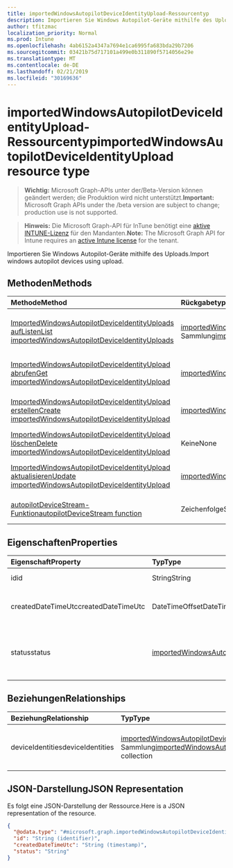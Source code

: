 ```yaml
---
title: importedWindowsAutopilotDeviceIdentityUpload-Ressourcentyp
description: Importieren Sie Windows Autopilot-Geräte mithilfe des Uploads.
author: tfitzmac
localization_priority: Normal
ms.prod: Intune
ms.openlocfilehash: 4ab6152a4347a7694e1ca6995fa683bda29b7206
ms.sourcegitcommit: 03421b75d717101a499e0b311890f5714056e29e
ms.translationtype: MT
ms.contentlocale: de-DE
ms.lasthandoff: 02/21/2019
ms.locfileid: "30169636"
---
```

# <a name="importedwindowsautopilotdeviceidentityupload-resource-type"></a><span data-ttu-id="2f7c3-103">importedWindowsAutopilotDeviceIdentityUpload-Ressourcentyp</span><span class="sxs-lookup"><span data-stu-id="2f7c3-103">importedWindowsAutopilotDeviceIdentityUpload resource type</span></span>

> <span data-ttu-id="2f7c3-104">**Wichtig:** Microsoft Graph-APIs unter der/Beta-Version können geändert werden; die Produktion wird nicht unterstützt.</span><span class="sxs-lookup"><span data-stu-id="2f7c3-104">**Important:** Microsoft Graph APIs under the /beta version are subject to change; production use is not supported.</span></span>

> <span data-ttu-id="2f7c3-105">**Hinweis:** Die Microsoft Graph-API für InTune benötigt eine [aktive INTUNE-Lizenz](https://go.microsoft.com/fwlink/?linkid=839381) für den Mandanten.</span><span class="sxs-lookup"><span data-stu-id="2f7c3-105">**Note:** The Microsoft Graph API for Intune requires an [active Intune license](https://go.microsoft.com/fwlink/?linkid=839381) for the tenant.</span></span>

<span data-ttu-id="2f7c3-106">Importieren Sie Windows Autopilot-Geräte mithilfe des Uploads.</span><span class="sxs-lookup"><span data-stu-id="2f7c3-106">Import windows autopilot devices using upload.</span></span>

## <a name="methods"></a><span data-ttu-id="2f7c3-107">Methoden</span><span class="sxs-lookup"><span data-stu-id="2f7c3-107">Methods</span></span>
|<span data-ttu-id="2f7c3-108">Methode</span><span class="sxs-lookup"><span data-stu-id="2f7c3-108">Method</span></span>|<span data-ttu-id="2f7c3-109">Rückgabetyp</span><span class="sxs-lookup"><span data-stu-id="2f7c3-109">Return Type</span></span>|<span data-ttu-id="2f7c3-110">Beschreibung</span><span class="sxs-lookup"><span data-stu-id="2f7c3-110">Description</span></span>|
|:---|:---|:---|
|[<span data-ttu-id="2f7c3-111">ImportedWindowsAutopilotDeviceIdentityUploads aufListen</span><span class="sxs-lookup"><span data-stu-id="2f7c3-111">List importedWindowsAutopilotDeviceIdentityUploads</span></span>](../api/intune-enrollment-importedwindowsautopilotdeviceidentityupload-list.md)|<span data-ttu-id="2f7c3-112">[importedWindowsAutopilotDeviceIdentityUpload](../resources/intune-enrollment-importedwindowsautopilotdeviceidentityupload.md) -Sammlung</span><span class="sxs-lookup"><span data-stu-id="2f7c3-112">[importedWindowsAutopilotDeviceIdentityUpload](../resources/intune-enrollment-importedwindowsautopilotdeviceidentityupload.md) collection</span></span>|<span data-ttu-id="2f7c3-113">AufListen von Eigenschaften und Beziehungen der [importedWindowsAutopilotDeviceIdentityUpload](../resources/intune-enrollment-importedwindowsautopilotdeviceidentityupload.md) -Objekte.</span><span class="sxs-lookup"><span data-stu-id="2f7c3-113">List properties and relationships of the [importedWindowsAutopilotDeviceIdentityUpload](../resources/intune-enrollment-importedwindowsautopilotdeviceidentityupload.md) objects.</span></span>|
|[<span data-ttu-id="2f7c3-114">ImportedWindowsAutopilotDeviceIdentityUpload abrufen</span><span class="sxs-lookup"><span data-stu-id="2f7c3-114">Get importedWindowsAutopilotDeviceIdentityUpload</span></span>](../api/intune-enrollment-importedwindowsautopilotdeviceidentityupload-get.md)|[<span data-ttu-id="2f7c3-115">importedWindowsAutopilotDeviceIdentityUpload</span><span class="sxs-lookup"><span data-stu-id="2f7c3-115">importedWindowsAutopilotDeviceIdentityUpload</span></span>](../resources/intune-enrollment-importedwindowsautopilotdeviceidentityupload.md)|<span data-ttu-id="2f7c3-116">Lesen von Eigenschaften und Beziehungen des [importedWindowsAutopilotDeviceIdentityUpload](../resources/intune-enrollment-importedwindowsautopilotdeviceidentityupload.md) -Objekts.</span><span class="sxs-lookup"><span data-stu-id="2f7c3-116">Read properties and relationships of the [importedWindowsAutopilotDeviceIdentityUpload](../resources/intune-enrollment-importedwindowsautopilotdeviceidentityupload.md) object.</span></span>|
|[<span data-ttu-id="2f7c3-117">ImportedWindowsAutopilotDeviceIdentityUpload erstellen</span><span class="sxs-lookup"><span data-stu-id="2f7c3-117">Create importedWindowsAutopilotDeviceIdentityUpload</span></span>](../api/intune-enrollment-importedwindowsautopilotdeviceidentityupload-create.md)|[<span data-ttu-id="2f7c3-118">importedWindowsAutopilotDeviceIdentityUpload</span><span class="sxs-lookup"><span data-stu-id="2f7c3-118">importedWindowsAutopilotDeviceIdentityUpload</span></span>](../resources/intune-enrollment-importedwindowsautopilotdeviceidentityupload.md)|<span data-ttu-id="2f7c3-119">Erstellen eines neuen [importedWindowsAutopilotDeviceIdentityUpload](../resources/intune-enrollment-importedwindowsautopilotdeviceidentityupload.md) -Objekts.</span><span class="sxs-lookup"><span data-stu-id="2f7c3-119">Create a new [importedWindowsAutopilotDeviceIdentityUpload](../resources/intune-enrollment-importedwindowsautopilotdeviceidentityupload.md) object.</span></span>|
|[<span data-ttu-id="2f7c3-120">ImportedWindowsAutopilotDeviceIdentityUpload löschen</span><span class="sxs-lookup"><span data-stu-id="2f7c3-120">Delete importedWindowsAutopilotDeviceIdentityUpload</span></span>](../api/intune-enrollment-importedwindowsautopilotdeviceidentityupload-delete.md)|<span data-ttu-id="2f7c3-121">Keine</span><span class="sxs-lookup"><span data-stu-id="2f7c3-121">None</span></span>|<span data-ttu-id="2f7c3-122">Löscht eine [importedWindowsAutopilotDeviceIdentityUpload](../resources/intune-enrollment-importedwindowsautopilotdeviceidentityupload.md).</span><span class="sxs-lookup"><span data-stu-id="2f7c3-122">Deletes a [importedWindowsAutopilotDeviceIdentityUpload](../resources/intune-enrollment-importedwindowsautopilotdeviceidentityupload.md).</span></span>|
|[<span data-ttu-id="2f7c3-123">ImportedWindowsAutopilotDeviceIdentityUpload aktualisieren</span><span class="sxs-lookup"><span data-stu-id="2f7c3-123">Update importedWindowsAutopilotDeviceIdentityUpload</span></span>](../api/intune-enrollment-importedwindowsautopilotdeviceidentityupload-update.md)|[<span data-ttu-id="2f7c3-124">importedWindowsAutopilotDeviceIdentityUpload</span><span class="sxs-lookup"><span data-stu-id="2f7c3-124">importedWindowsAutopilotDeviceIdentityUpload</span></span>](../resources/intune-enrollment-importedwindowsautopilotdeviceidentityupload.md)|<span data-ttu-id="2f7c3-125">Aktualisieren der Eigenschaften eines [importedWindowsAutopilotDeviceIdentityUpload](../resources/intune-enrollment-importedwindowsautopilotdeviceidentityupload.md) -Objekts.</span><span class="sxs-lookup"><span data-stu-id="2f7c3-125">Update the properties of a [importedWindowsAutopilotDeviceIdentityUpload](../resources/intune-enrollment-importedwindowsautopilotdeviceidentityupload.md) object.</span></span>|
|[<span data-ttu-id="2f7c3-126">autopilotDeviceStream-Funktion</span><span class="sxs-lookup"><span data-stu-id="2f7c3-126">autopilotDeviceStream function</span></span>](../api/intune-enrollment-importedwindowsautopilotdeviceidentityupload-autopilotdevicestream.md)|<span data-ttu-id="2f7c3-127">Zeichenfolge</span><span class="sxs-lookup"><span data-stu-id="2f7c3-127">String</span></span>|<span data-ttu-id="2f7c3-128">Erstellen Sie eine Upload-Anforderung mit Autopilot-Gerätedaten Strom darin.</span><span class="sxs-lookup"><span data-stu-id="2f7c3-128">Create a upload request with autopilot device stream in it.</span></span>|

## <a name="properties"></a><span data-ttu-id="2f7c3-129">Eigenschaften</span><span class="sxs-lookup"><span data-stu-id="2f7c3-129">Properties</span></span>
|<span data-ttu-id="2f7c3-130">Eigenschaft</span><span class="sxs-lookup"><span data-stu-id="2f7c3-130">Property</span></span>|<span data-ttu-id="2f7c3-131">Typ</span><span class="sxs-lookup"><span data-stu-id="2f7c3-131">Type</span></span>|<span data-ttu-id="2f7c3-132">Beschreibung</span><span class="sxs-lookup"><span data-stu-id="2f7c3-132">Description</span></span>|
|:---|:---|:---|
|<span data-ttu-id="2f7c3-133">id</span><span class="sxs-lookup"><span data-stu-id="2f7c3-133">id</span></span>|<span data-ttu-id="2f7c3-134">String</span><span class="sxs-lookup"><span data-stu-id="2f7c3-134">String</span></span>|<span data-ttu-id="2f7c3-135">GUID des Objekts</span><span class="sxs-lookup"><span data-stu-id="2f7c3-135">The GUID for the object</span></span>|
|<span data-ttu-id="2f7c3-136">createdDateTimeUtc</span><span class="sxs-lookup"><span data-stu-id="2f7c3-136">createdDateTimeUtc</span></span>|<span data-ttu-id="2f7c3-137">DateTimeOffset</span><span class="sxs-lookup"><span data-stu-id="2f7c3-137">DateTimeOffset</span></span>|<span data-ttu-id="2f7c3-138">DateTime, wenn die Entität erstellt wird.</span><span class="sxs-lookup"><span data-stu-id="2f7c3-138">DateTime when the entity is created.</span></span>|
|<span data-ttu-id="2f7c3-139">status</span><span class="sxs-lookup"><span data-stu-id="2f7c3-139">status</span></span>|[<span data-ttu-id="2f7c3-140">importedWindowsAutopilotDeviceIdentityUploadStatus</span><span class="sxs-lookup"><span data-stu-id="2f7c3-140">importedWindowsAutopilotDeviceIdentityUploadStatus</span></span>](../resources/intune-enrollment-importedwindowsautopilotdeviceidentityuploadstatus.md)|<span data-ttu-id="2f7c3-141">Uploadstatus.</span><span class="sxs-lookup"><span data-stu-id="2f7c3-141">Upload status.</span></span> <span data-ttu-id="2f7c3-142">Mögliche Werte: `noUpload`, `pending`, `complete`, `error`.</span><span class="sxs-lookup"><span data-stu-id="2f7c3-142">Possible values are: `noUpload`, `pending`, `complete`, `error`.</span></span>|

## <a name="relationships"></a><span data-ttu-id="2f7c3-143">Beziehungen</span><span class="sxs-lookup"><span data-stu-id="2f7c3-143">Relationships</span></span>
|<span data-ttu-id="2f7c3-144">Beziehung</span><span class="sxs-lookup"><span data-stu-id="2f7c3-144">Relationship</span></span>|<span data-ttu-id="2f7c3-145">Typ</span><span class="sxs-lookup"><span data-stu-id="2f7c3-145">Type</span></span>|<span data-ttu-id="2f7c3-146">Beschreibung</span><span class="sxs-lookup"><span data-stu-id="2f7c3-146">Description</span></span>|
|:---|:---|:---|
|<span data-ttu-id="2f7c3-147">deviceIdentities</span><span class="sxs-lookup"><span data-stu-id="2f7c3-147">deviceIdentities</span></span>|<span data-ttu-id="2f7c3-148">[importedWindowsAutopilotDeviceIdentity](../resources/intune-enrollment-importedwindowsautopilotdeviceidentity.md)-Sammlung</span><span class="sxs-lookup"><span data-stu-id="2f7c3-148">[importedWindowsAutopilotDeviceIdentity](../resources/intune-enrollment-importedwindowsautopilotdeviceidentity.md) collection</span></span>|<span data-ttu-id="2f7c3-149">Sammlung aller Autopilot-Geräte als Teil dieses Uploads.</span><span class="sxs-lookup"><span data-stu-id="2f7c3-149">Collection of all Autopilot devices as a part of this upload.</span></span>|

## <a name="json-representation"></a><span data-ttu-id="2f7c3-150">JSON-Darstellung</span><span class="sxs-lookup"><span data-stu-id="2f7c3-150">JSON Representation</span></span>
<span data-ttu-id="2f7c3-151">Es folgt eine JSON-Darstellung der Ressource.</span><span class="sxs-lookup"><span data-stu-id="2f7c3-151">Here is a JSON representation of the resource.</span></span>
<!-- {
  "blockType": "resource",
  "keyProperty": "id",
  "@odata.type": "microsoft.graph.importedWindowsAutopilotDeviceIdentityUpload"
}
-->
``` json
{
  "@odata.type": "#microsoft.graph.importedWindowsAutopilotDeviceIdentityUpload",
  "id": "String (identifier)",
  "createdDateTimeUtc": "String (timestamp)",
  "status": "String"
}
```




